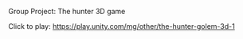 Group Project: The hunter 3D game

Click to play: https://play.unity.com/mg/other/the-hunter-golem-3d-1
